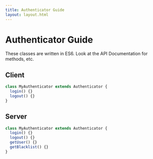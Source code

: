 ```yaml
---
title: Authenticator Guide
layout: layout.html
---
```


# Authenticator Guide

These classes are written in ES6. Look at the API Documentation for methods, etc.

## Client

```javascript
class MyAuthenticator extends Authenticator {
  login() {}
  logout() {}
}
```

## Server

```javascript
class MyAuthenticator extends Authenticator {
  login() {}
  logout() {}
  getUser() {}
  getBlacklist() {}
}
```



